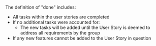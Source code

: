 The definition of "done" includes:

* All tasks within the user stories are completed
* If no additional tasks were accounted for:
    * The new tasks will be added until the User Story is deemed to address all requirements by the group
* If any new features cannot be added to the User Story in question
